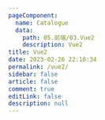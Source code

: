 ```yaml
---
pageComponent:
  name: Catalogue
  data: 
    path: 05.前端/03.Vue2
    description: Vue2
title: Vue2
date: 2023-02-26 22:10:34
permalink: /vue2/
sidebar: false
article: false
comment: true
editLink: false
description: null
---
```

